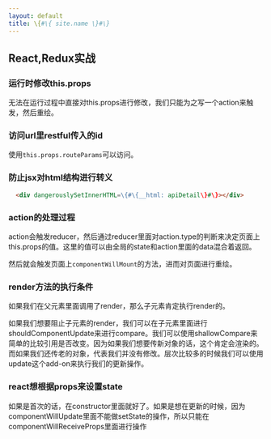 ```yaml
---
layout: default
title: \{#\{ site.name \}#\}
---
```

## React,Redux实战

### 运行时修改this.props
无法在运行过程中直接对this.props进行修改，我们只能为之写一个action来触发，然后重绘。

### 访问url里restful传入的id
使用`this.props.routeParams`可以访问。

### 防止jsx对html结构进行转义
```html
  <div dangerouslySetInnerHTML=\{#\{__html: apiDetail\}#\}></div>
```

### action的处理过程
action会触发reducer，然后通过reducer里面对action.type的判断来决定页面上this.props的值。这里的值可以由全局的state和action里面的data混合着返回。

然后就会触发页面上`componentWillMount`的方法，进而对页面进行重绘。

### render方法的执行条件
如果我们在父元素里面调用了render，那么子元素肯定执行render的。

如果我们想要阻止子元素的render，我们可以在子元素里面进行shouldComponentUpdate来进行compare。我们可以使用shallowCompare来简单的比较引用是否改变。因为如果我们想要传新对象的话，这个肯定会渲染的。而如果我们还传老的对象，代表我们并没有修改。层次比较多的时候我们可以使用update这个add-on来执行我们的更新操作。

### react想根据props来设置state
如果是首次的话，在constructor里面就好了。如果是想在更新的时候，因为componentWillUpdate里面不能做setState的操作，所以只能在componentWillReceiveProps里面进行操作
